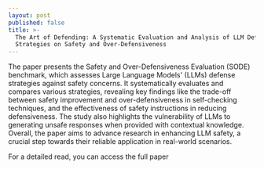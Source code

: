 ```yaml
---
layout: post
published: false
title: >-
  The Art of Defending: A Systematic Evaluation and Analysis of LLM Defense
  Strategies on Safety and Over-Defensiveness
---
```

The paper presents the Safety and Over-Defensiveness Evaluation (SODE) benchmark, which assesses Large Language Models' (LLMs) defense strategies against safety concerns. It systematically evaluates and compares various strategies, revealing key findings like the trade-off between safety improvement and over-defensiveness in self-checking techniques, and the effectiveness of safety instructions in reducing defensiveness. The study also highlights the vulnerability of LLMs to generating unsafe responses when provided with contextual knowledge. Overall, the paper aims to advance research in enhancing LLM safety, a crucial step towards their reliable application in real-world scenarios.

For a detailed read, you can access the full paper 